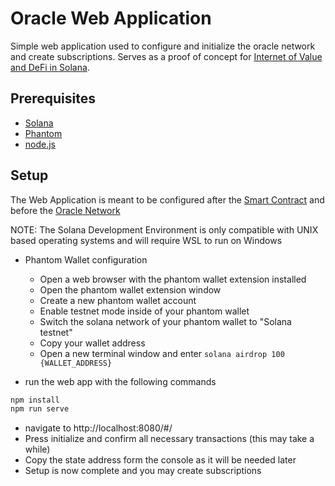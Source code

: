 # Oracle Web Application 

Simple web application used to configure and initialize the oracle network and create subscriptions. Serves as a proof of concept for [Internet of Value and DeFi in Solana](https://github.com/xduricai/bp-main).

## Prerequisites  

- [Solana](https://docs.solanalabs.com/cli/install)
- [Phantom](https://phantom.app/download)
- [node.js](https://nodejs.org/en)

## Setup  

The Web Application is meant to be configured after the [Smart Contract](https://github.com/xduricai/bp-smart-contract) and before the [Oracle Network](https://github.com/xduricai/bp-oracle-network)  

NOTE: The Solana Development Environment is only compatible with UNIX based operating systems and will require WSL to run on Windows

- Phantom Wallet configuration 
    - Open a web browser with the phantom wallet extension installed
    - Open the phantom wallet extension window
    - Create a new phantom wallet account
    - Enable testnet mode inside of your phantom wallet
    - Switch the solana network of your phantom wallet to "Solana testnet"
    - Copy your wallet address
    - Open a new terminal window and enter `solana airdrop 100 {WALLET_ADDRESS}`  
      
- run the web app with the following commands      
```bash 
npm install
npm run serve
```
- navigate to http://localhost:8080/#/
- Press initialize and confirm all necessary transactions (this may take a while)
- Copy the state address form the console as it will be needed later
- Setup is now complete and you may create subscriptions

